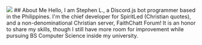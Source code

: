 <img src="https://i.imgur.com/w0dUYmi.png">
## About Me
Hello, I am Stephen L., a Discord.js bot programmer based in the Philippines. I'm the chief developer for SpiritLed (Christian quotes), and a non-denominational Christian server, FaithChatt Forum! It is an honor to share my skills, though I still have more room for improvement while pursuing BS Computer Science inside my university. 
<!--
**StephenL13/StephenL13** is a ✨ _special_ ✨ repository because its `README.md` (this file) appears on your GitHub profile.

Here are some ideas to get you started:

- 🔭 I’m currently working on ...
- 🌱 I’m currently learning ...
- 👯 I’m looking to collaborate on ...
- 🤔 I’m looking for help with ...
- 💬 Ask me about ...
- 📫 How to reach me: ...
- 😄 Pronouns: ...
- ⚡ Fun fact: ...
-->
